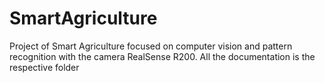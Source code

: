 # SmartAgriculture
Project of Smart Agriculture focused on computer vision and pattern recognition with the camera RealSense R200. All the documentation is the respective folder 
